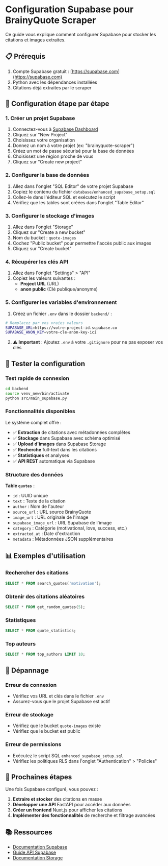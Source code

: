 # Configuration Supabase pour BrainyQuote Scraper

Ce guide vous explique comment configurer Supabase pour stocker les citations et images extraites.

## 📋 Prérequis

1. Compte Supabase gratuit : [https://supabase.com](https://supabase.com)
2. Python avec les dépendances installées
3. Citations déjà extraites par le scraper

## 🚀 Configuration étape par étape

### 1. Créer un projet Supabase

1. Connectez-vous à [Supabase Dashboard](https://app.supabase.com)
2. Cliquez sur "New Project"
3. Choisissez votre organisation
4. Donnez un nom à votre projet (ex: "brainyquote-scraper")
5. Créez un mot de passe sécurisé pour la base de données
6. Choisissez une région proche de vous
7. Cliquez sur "Create new project"

### 2. Configurer la base de données

1. Allez dans l'onglet "SQL Editor" de votre projet Supabase
2. Copiez le contenu du fichier `database/enhanced_supabase_setup.sql`
3. Collez-le dans l'éditeur SQL et exécutez le script
4. Vérifiez que les tables sont créées dans l'onglet "Table Editor"

### 3. Configurer le stockage d'images

1. Allez dans l'onglet "Storage"
2. Cliquez sur "Create a new bucket"
3. Nom du bucket : `quote-images`
4. Cochez "Public bucket" pour permettre l'accès public aux images
5. Cliquez sur "Create bucket"

### 4. Récupérer les clés API

1. Allez dans l'onglet "Settings" > "API"
2. Copiez les valeurs suivantes :
   - **Project URL** (URL)
   - **anon public** (Clé publique/anonyme)

### 5. Configurer les variables d'environnement

1. Créez un fichier `.env` dans le dossier `backend/` :
```bash
# Remplacez par vos vraies valeurs
SUPABASE_URL=https://votre-project-id.supabase.co
SUPABASE_ANON_KEY=votre-cle-anon-key-ici
```

2. **⚠️ Important** : Ajoutez `.env` à votre `.gitignore` pour ne pas exposer vos clés

## 🧪 Tester la configuration

### Test rapide de connexion
```bash
cd backend
source venv_new/bin/activate
python src/main_supabase.py
```

### Fonctionnalités disponibles

Le système complet offre :

- ✅ **Extraction** de citations avec métadonnées complètes
- ✅ **Stockage** dans Supabase avec schéma optimisé
- ✅ **Upload d'images** dans Supabase Storage
- ✅ **Recherche** full-text dans les citations
- ✅ **Statistiques** et analyses
- ✅ **API REST** automatique via Supabase

### Structure des données

**Table `quotes`** :
- `id` : UUID unique
- `text` : Texte de la citation
- `author` : Nom de l'auteur
- `source_url` : URL source BrainyQuote
- `image_url` : URL originale de l'image
- `supabase_image_url` : URL Supabase de l'image
- `category` : Catégorie (motivational, love, success, etc.)
- `extracted_at` : Date d'extraction
- `metadata` : Métadonnées JSON supplémentaires

## 📊 Exemples d'utilisation

### Rechercher des citations
```sql
SELECT * FROM search_quotes('motivation');
```

### Obtenir des citations aléatoires
```sql
SELECT * FROM get_random_quotes(5);
```

### Statistiques
```sql
SELECT * FROM quote_statistics;
```

### Top auteurs
```sql
SELECT * FROM top_authors LIMIT 10;
```

## 🔧 Dépannage

### Erreur de connexion
- Vérifiez vos URL et clés dans le fichier `.env`
- Assurez-vous que le projet Supabase est actif

### Erreur de stockage
- Vérifiez que le bucket `quote-images` existe
- Vérifiez que le bucket est public

### Erreur de permissions
- Exécutez le script SQL `enhanced_supabase_setup.sql`
- Vérifiez les politiques RLS dans l'onglet "Authentication" > "Policies"

## 🎯 Prochaines étapes

Une fois Supabase configuré, vous pouvez :

1. **Extraire et stocker** des citations en masse
2. **Développer une API** FastAPI pour accéder aux données
3. **Créer un frontend** Nuxt.js pour afficher les citations
4. **Implémenter des fonctionnalités** de recherche et filtrage avancées

## 📚 Ressources

- [Documentation Supabase](https://supabase.com/docs)
- [Guide API Supabase](https://supabase.com/docs/guides/api)
- [Documentation Storage](https://supabase.com/docs/guides/storage)